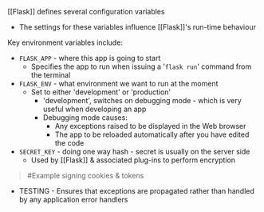[[Flask]] defines several configuration variables
- The settings for these variables influence [[Flask]]'s run-time behaviour

Key environment variables include:
- `FLASK_APP` - where this app is going to start
	- Specifies the app to run when issuing a '`flask run`' command from the terminal
- `FLASK_ENV` - what environment we want to run at the moment
	- Set to either 'development' or 'production'
		- 'development', switches on debugging mode - which is very useful when developing an app
		- Debugging mode causes:
			- Any exceptions raised to be displayed in the Web browser
			- The app to be reloaded automatically after you have edited the code
- `SECRET_KEY` - doing one way hash - secret is usually on the server side
	- Used by [[Flask]] & associated plug-ins to perform encryption
>	#Example 
>	signing cookies & tokens

- TESTING - Ensures that exceptions are propagated rather than handled by any application error handlers